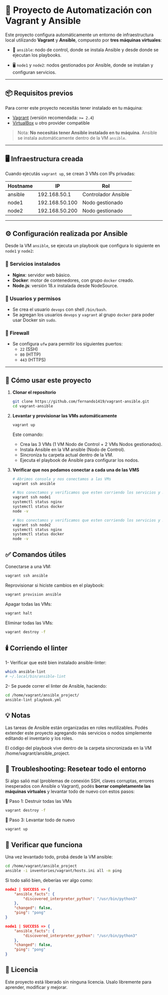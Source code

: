 # 🔧 Proyecto de Automatización con Vagrant y Ansible

Este proyecto configura automáticamente un entorno de infraestructura local utilizando **Vagrant** y **Ansible**, compuesto por **tres máquinas virtuales**:

- 🧠 `ansible`: nodo de control, donde se instala Ansible y desde donde se ejecutan los playbooks.

- 🖥️ `node1` y `node2`: nodos gestionados por Ansible, donde se instalan y configuran servicios.

---

## 📦 Requisitos previos

Para correr este proyecto necesitás tener instalado en tu máquina:

- [Vagrant](https://www.vagrantup.com/) (versión recomendada: `>= 2.4`)
- [VirtualBox](https://www.virtualbox.org/) u otro provider compatible

> Nota: **No necesitás tener Ansible instalado en tu máquina**. Ansible se instala automáticamente dentro de la VM `ansible`.

---

## 🖥️ Infraestructura creada

Cuando ejecutás `vagrant up`, se crean 3 VMs con IPs privadas:

| Hostname | IP             | Rol                 |
| -------- | -------------- | ------------------- |
| ansible  | 192.168.50.1   | Controlador Ansible |
| node1    | 192.168.50.100 | Nodo gestionado     |
| node2    | 192.168.50.200 | Nodo gestionado     |

---

## ⚙️ Configuración realizada por Ansible

Desde la VM `ansible`, se ejecuta un playbook que configura lo siguiente en `node1` y `node2`:

### 🔹 Servicios instalados

- **Nginx**: servidor web básico.
- **Docker**: motor de contenedores, con grupo `docker` creado.
- **Node.js**: versión 18.x instalada desde NodeSource.

### 🔹 Usuarios y permisos

- Se crea el usuario `devops` con shell `/bin/bash`.
- Se agregan los usuarios `devops` y `vagrant` al grupo `docker` para poder usar Docker sin `sudo`.

### 🔹 Firewall

- Se configura `ufw` para permitir los siguientes puertos:
  - `22` (SSH)
  - `80` (HTTP)
  - `443` (HTTPS)

---

## 🚀 Cómo usar este proyecto

1. **Clonar el repositorio**

   ```bash
   git clone https://github.com/fernando1419/vagrant-ansible.git
   cd vagrant-ansible
   ```

2. **Levantar y provisionar las VMs automáticamente**

   ```bash
   vagrant up
   ```

   Este comando:

   - Crea las 3 VMs (1 VM Nodo de Control + 2 VMs Nodos gestionados).
   - Instala Ansible en la VM ansible (Nodo de Control).
   - Sincroniza tu carpeta actual dentro de la VM.
   - Ejecuta el playbook de Ansible para configurar los nodos.

3. **Verificar que nos podamos conectar a cada una de las VMS**

   ```bash
   # Abrimos consola y nos conectamos a las VMs
   vagrant ssh ansible

   # Nos conectamos y verificamos que esten corriendo los servicios y NodeJs en node1:
   vagrant ssh node1
   systemctl status nginx
   systemctl status docker
   node -v

   # Nos conectamos y verificamos que esten corriendo los servicios y NodeJs en node2:
   vagrant ssh node2
   systemctl status nginx
   systemctl status docker
   node -v
   ```

## ✅ Comandos útiles

Conectarse a una VM:

```bash
vagrant ssh ansible
```

Reprovisionar si hiciste cambios en el playbook:

```bash
vagrant provision ansible
```

Apagar todas las VMs:

```bash
vagrant halt
```

Eliminar todas las VMs:

```bash
vagrant destroy -f
```

## 🕯️ Corriendo el linter

1- Verificar que esté bien instalado ansible-linter:

```bash
which ansible-lint
# ~/.local/bin/ansible-lint
```

2- Se puede correr el linter de Ansible, haciendo:

```bash
cd /home/vagrant/ansible_project/
ansible-lint playbook.yml
```

## 💡 Notas

Las tareas de Ansible están organizadas en roles reutilizables.
Podés extender este proyecto agregando más servicios o nodos simplemente editando el inventario y los roles.

El código del playbook vive dentro de la carpeta sincronizada en la VM /home/vagrant/ansible_project.

## 🧯 Troubleshooting: Resetear todo el entorno

Si algo salió mal (problemas de conexión SSH, claves corruptas, errores inesperados con Ansible o Vagrant), podés **borrar completamente las máquinas virtuales** y levantar todo de nuevo con estos pasos:

🔁 Paso 1: Destruir todas las VMs

```bash
vagrant destroy -f
```

🔼 Paso 3: Levantar todo de nuevo

```bash
vagrant up
```

## 🧪 Verificar que funciona

Una vez levantado todo, probá desde la VM ansible:

```bash
cd /home/vagrant/ansible_project
ansible -i inventories/vagrant/hosts.ini all -m ping
```

Si todo salió bien, deberías ver algo como:

```json
node2 | SUCCESS => {
    "ansible_facts": {
        "discovered_interpreter_python": "/usr/bin/python3"
    },
    "changed": false,
    "ping": "pong"
}

node1 | SUCCESS => {
    "ansible_facts": {
        "discovered_interpreter_python": "/usr/bin/python3"
    },
    "changed": false,
    "ping": "pong"
}
```

## 📄 Licencia

Este proyecto está liberado sin ninguna licencia. Usalo libremente para aprender, modificar y mejorar.
